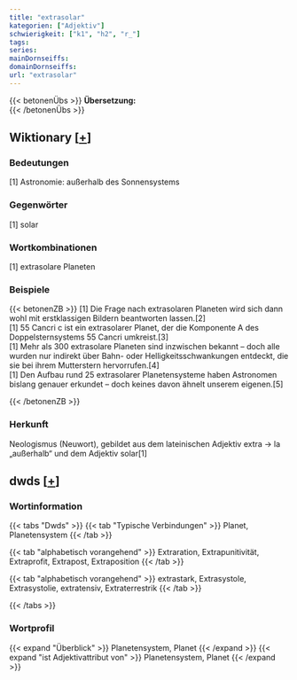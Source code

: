 ```yaml
---
title: "extrasolar"
kategorien: ["Adjektiv"]
schwierigkeit: ["k1", "h2", "r_"]
tags:
series:
mainDornseiffs:
domainDornseiffs:
url: "extrasolar"
---
```


{{< betonenÜbs >}}
**Übersetzung:**  
{{< /betonenÜbs >}}

## Wiktionary [[+](https://de.wiktionary.org/wiki/extrasolar)]

### Bedeutungen
[1] Astronomie: außerhalb des Sonnensystems  

### Gegenwörter
[1] solar  

### Wortkombinationen
[1] extrasolare Planeten  

### Beispiele
{{< betonenZB >}}
[1] Die Frage nach extrasolaren Planeten wird sich dann wohl mit erstklassigen Bildern beantworten lassen.[2]  
[1] 55 Cancri c ist ein extrasolarer Planet, der die Komponente A des Doppelsternsystems 55 Cancri umkreist.[3]  
[1] Mehr als 300 extrasolare Planeten sind inzwischen bekannt – doch alle wurden nur indirekt über Bahn- oder Helligkeitsschwankungen entdeckt, die sie bei ihrem Mutterstern hervorrufen.[4]  
[1] Den Aufbau rund 25 extrasolarer Planetensysteme haben Astronomen bislang genauer erkundet – doch keines davon ähnelt unserem eigenen.[5]  

{{< /betonenZB >}}
### Herkunft
Neologismus (Neuwort), gebildet aus dem lateinischen Adjektiv extra → la „außerhalb“ und dem Adjektiv solar[1]  



## dwds [[+](https://www.dwds.de/wb/extrasolar)]

### Wortinformation
{{< tabs "Dwds" >}}
{{< tab "Typische Verbindungen" >}}
Planet, Planetensystem
{{< /tab >}}

{{< tab "alphabetisch vorangehend" >}}
Extraration, Extrapunitivität, Extraprofit, Extrapost, Extraposition
{{< /tab >}}

{{< tab "alphabetisch vorangehend" >}}
extrastark, Extrasystole, Extrasystolie, extratensiv, Extraterrestrik
{{< /tab >}}

{{< /tabs >}}

### Wortprofil
{{< expand "Überblick" >}} Planetensystem, Planet {{< /expand >}}
{{< expand "ist Adjektivattribut von" >}} Planetensystem, Planet {{< /expand >}}

